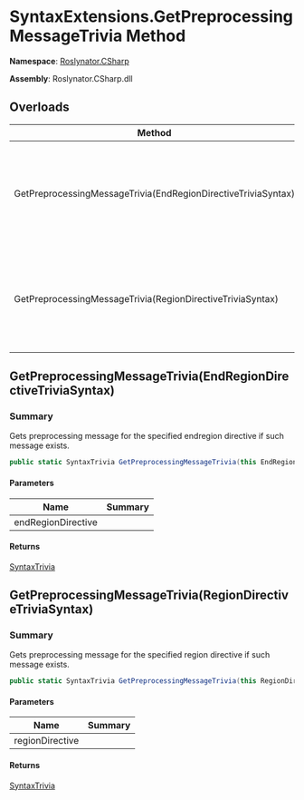 # SyntaxExtensions\.GetPreprocessingMessageTrivia Method

**Namespace**: [Roslynator.CSharp](../../README.md)

**Assembly**: Roslynator\.CSharp\.dll

## Overloads

| Method | Summary |
| ------ | ------- |
| GetPreprocessingMessageTrivia\(EndRegionDirectiveTriviaSyntax\) | Gets preprocessing message for the specified endregion directive if such message exists\. |
| GetPreprocessingMessageTrivia\(RegionDirectiveTriviaSyntax\) | Gets preprocessing message for the specified region directive if such message exists\. |

## GetPreprocessingMessageTrivia\(EndRegionDirectiveTriviaSyntax\)

### Summary

Gets preprocessing message for the specified endregion directive if such message exists\.

```csharp
public static SyntaxTrivia GetPreprocessingMessageTrivia(this EndRegionDirectiveTriviaSyntax endRegionDirective)
```

#### Parameters

| Name | Summary |
| ---- | ------- |
| endRegionDirective | |

#### Returns

[SyntaxTrivia](https://docs.microsoft.com/en-us/dotnet/api/microsoft.codeanalysis.syntaxtrivia)

## GetPreprocessingMessageTrivia\(RegionDirectiveTriviaSyntax\)

### Summary

Gets preprocessing message for the specified region directive if such message exists\.

```csharp
public static SyntaxTrivia GetPreprocessingMessageTrivia(this RegionDirectiveTriviaSyntax regionDirective)
```

#### Parameters

| Name | Summary |
| ---- | ------- |
| regionDirective | |

#### Returns

[SyntaxTrivia](https://docs.microsoft.com/en-us/dotnet/api/microsoft.codeanalysis.syntaxtrivia)

